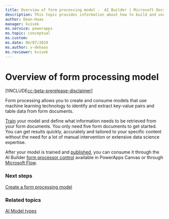 ```yaml
---
title: Overview of form processing model -  AI Builder | Microsoft Docs
description: This topic provides information about how to build and use form processing models in AI Builder.
author: Dean-Haas
manager: kvivek
ms.service: powerapps
ms.topic: conceptual
ms.custom: 
ms.date: 06/07/2019
ms.author: v-dehaas
ms.reviewer: kvivek
---
```


# Overview of form processing model

[!INCLUDE[cc-beta-prerelease-disclaimer](./includes/cc-beta-prerelease-disclaimer.md)]

Form processing allows you to create and consume models that use machine learning technology to identify and extract key-value pairs and table data from form documents.

[Train](train-model.md) your model and define what information needs to be retrieved from your form documents. You only need five form documents to get started. You can get results quickly, accurately and tailored to your specific content without the need for a lot of manual intervention or extensive data science expertise.

After your model is trained and [published](publish-model.md), you can consume it through the AI Builder [form processor control](form-processor-component-in-powerapps.md) available in PowerApps Canvas or through [Microsoft Flow](form-processing-model-in-flow.md).

### Next steps
[Create a form processing model](create-form-processing-model.md)

### Related topics
[AI Model types](model-types.md)

